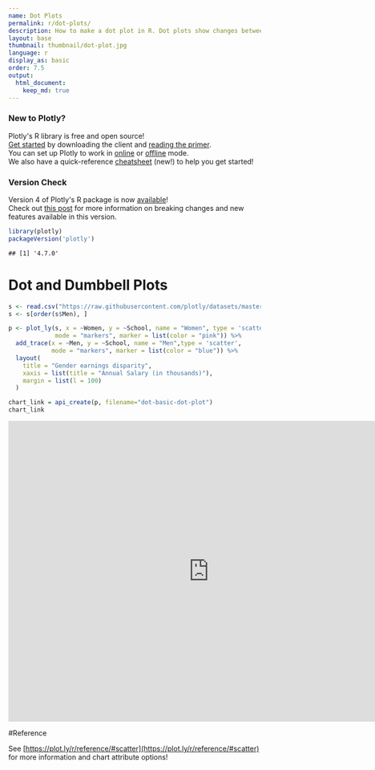 ```yaml
---
name: Dot Plots
permalink: r/dot-plots/
description: How to make a dot plot in R. Dot plots show changes between two points in time or between two conditions.
layout: base
thumbnail: thumbnail/dot-plot.jpg
language: r
display_as: basic
order: 7.5
output:
  html_document:
    keep_md: true
---
```



### New to Plotly?

Plotly's R library is free and open source!<br>
[Get started](https://plot.ly/r/getting-started/) by downloading the client and [reading the primer](https://plot.ly/r/getting-started/).<br>
You can set up Plotly to work in [online](https://plot.ly/r/getting-started/#hosting-graphs-in-your-online-plotly-account) or [offline](https://plot.ly/r/offline/) mode.<br>
We also have a quick-reference [cheatsheet](https://images.plot.ly/plotly-documentation/images/r_cheat_sheet.pdf) (new!) to help you get started!

### Version Check

Version 4 of Plotly's R package is now [available](https://plot.ly/r/getting-started/#installation)!<br>
Check out [this post](http://moderndata.plot.ly/upgrading-to-plotly-4-0-and-above/) for more information on breaking changes and new features available in this version.

```r
library(plotly)
packageVersion('plotly')
```

```
## [1] '4.7.0'
```

# Dot and Dumbbell Plots


```r
s <- read.csv("https://raw.githubusercontent.com/plotly/datasets/master/school_earnings.csv")
s <- s[order(s$Men), ]

p <- plot_ly(s, x = ~Women, y = ~School, name = "Women", type = 'scatter',
             mode = "markers", marker = list(color = "pink")) %>%
  add_trace(x = ~Men, y = ~School, name = "Men",type = 'scatter',
            mode = "markers", marker = list(color = "blue")) %>%
  layout(
    title = "Gender earnings disparity",
    xaxis = list(title = "Annual Salary (in thousands)"),
    margin = list(l = 100)
  )

chart_link = api_create(p, filename="dot-basic-dot-plot")
chart_link
```

<iframe src="https://plot.ly/~RPlotBot/4585.embed" width="800" height="600" id="igraph" scrolling="no" seamless="seamless" frameBorder="0"> </iframe>

#Reference

See [https://plot.ly/r/reference/#scatter](https://plot.ly/r/reference/#scatter) for more information and chart attribute options!
